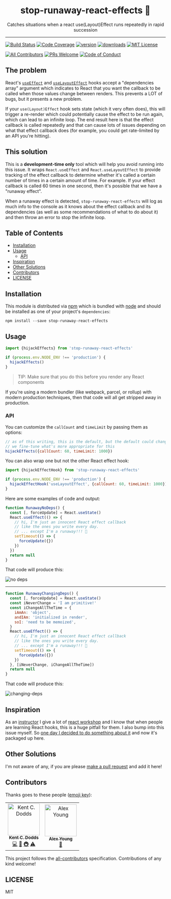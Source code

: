 <div align="center">
<h1>stop-runaway-react-effects 🏃</h1>

<p>Catches situations when a react use(Layout)Effect runs repeatedly in rapid
succession</p>

</div>

<hr />

[![Build Status][build-badge]][build]
[![Code Coverage][coverage-badge]][coverage]
[![version][version-badge]][package] [![downloads][downloads-badge]][npmtrends]
[![MIT License][license-badge]][license]

[![All Contributors](https://img.shields.io/badge/all_contributors-2-orange.svg?style=flat-square)](#contributors)
[![PRs Welcome][prs-badge]][prs] [![Code of Conduct][coc-badge]][coc]

## The problem

React's [`useEffect`](https://reactjs.org/docs/hooks-reference.html#useeffect)
and
[`useLayoutEffect`](https://reactjs.org/docs/hooks-reference.html#uselayouteffect)
hooks accept a "dependencies array" argument which indicates to React that you
want the callback to be called when those values change between renders. This
prevents a LOT of bugs, but it presents a new problem.

If your `use(Layout)Effect` hook sets state (which it very often does), this
will trigger a re-render which could potentially cause the effect to be run
again, which can lead to an infinite loop. The end result here is that the
effect callback is called repeatedly and that can cause lots of issues depending
on what that effect callback does (for example, you could get rate-limited by an
API you're hitting).

## This solution

This is a **development-time only** tool which will help you avoid running into
this issue. It wraps `React.useEffect` and `React.useLayoutEffect` to provide
tracking of the effect callback to determine whether it's called a certain
number of times in a certain amount of time. For example. If your effect
callback is called 60 times in one second, then it's possible that we have a
"runaway effect".

When a runaway effect is detected, `stop-runaway-react-effects` will log as much
info to the console as it knows about the effect callback and its dependencies
(as well as some recommendations of what to do about it) and then throw an error
to stop the infinite loop.

## Table of Contents

<!-- START doctoc generated TOC please keep comment here to allow auto update -->
<!-- DON'T EDIT THIS SECTION, INSTEAD RE-RUN doctoc TO UPDATE -->

- [Installation](#installation)
- [Usage](#usage)
  - [API](#api)
- [Inspiration](#inspiration)
- [Other Solutions](#other-solutions)
- [Contributors](#contributors)
- [LICENSE](#license)

<!-- END doctoc generated TOC please keep comment here to allow auto update -->

## Installation

This module is distributed via [npm][npm] which is bundled with [node][node] and
should be installed as one of your project's `dependencies`:

```
npm install --save stop-runaway-react-effects
```

## Usage

```javascript
import {hijackEffects} from 'stop-runaway-react-effects'

if (process.env.NODE_ENV !== 'production') {
  hijackEffects()
}
```

> TIP: Make sure that you do this before you render any React components

If you're using a modern bundler (like webpack, parcel, or rollup) with modern
production techniques, then that code will all get stripped away in production.

### API

You can customize the `callCount` and `timeLimit` by passing them as options:

```javascript
// as of this writing, this is the default, but the default could change as
// we fine-tune what's more appropriate for this
hijackEffects({callCount: 60, timeLimit: 1000})
```

You can also wrap one but not the other React effect hook:

```javascript
import {hijackEffectHook} from 'stop-runaway-react-effects'

if (process.env.NODE_ENV !== 'production') {
  hijackEffectHook('useLayoutEffect', {callCount: 60, timeLimit: 1000})
}
```

Here are some examples of code and output:

```javascript
function RunawayNoDeps() {
  const [, forceUpdate] = React.useState()
  React.useEffect(() => {
    // hi, I'm just an innocent React effect callback
    // like the ones you write every day.
    // ... except I'm a runaway!!! 🏃
    setTimeout(() => {
      forceUpdate({})
    })
  })
  return null
}
```

That code will produce this:

![no deps](https://raw.githubusercontent.com/kentcdodds/stop-runaway-react-effects/master/other/no-deps.png)

---

```javascript
function RunawayChangingDeps() {
  const [, forceUpdate] = React.useState()
  const iNeverChange = 'I am primitive!'
  const iChangeAllTheTime = {
    iAmAn: 'object',
    andIAm: 'initialized in render',
    soI: 'need to be memoized',
  }
  React.useEffect(() => {
    // hi, I'm just an innocent React effect callback
    // like the ones you write every day.
    // ... except I'm a runaway!!! 🏃
    setTimeout(() => {
      forceUpdate({})
    })
  }, [iNeverChange, iChangeAllTheTime])
  return null
}
```

That code will produce this:

![changing-deps](https://raw.githubusercontent.com/kentcdodds/stop-runaway-react-effects/master/other/changing-deps.png)

## Inspiration

As an [instructor](https://kentcdodds.com) I give a lot of
[react workshop](https://kentcdodds.com/workshops) and I know that when people
are learning React hooks, this is a huge pitfall for them. I also bump into this
issue myself. So
[one day I decided to do something about it](https://twitter.com/kentcdodds/status/1125876615177629696)
and now it's packaged up here.

## Other Solutions

I'm not aware of any, if you are please [make a pull request][prs] and add it
here!

## Contributors

Thanks goes to these people ([emoji key][emojis]):

<!-- ALL-CONTRIBUTORS-LIST:START - Do not remove or modify this section -->
<!-- prettier-ignore -->
<table><tr><td align="center"><a href="https://kentcdodds.com"><img src="https://avatars.githubusercontent.com/u/1500684?v=3" width="100px;" alt="Kent C. Dodds"/><br /><sub><b>Kent C. Dodds</b></sub></a><br /><a href="https://github.com/kentcdodds/stop-runaway-react-effects/commits?author=kentcdodds" title="Code">💻</a> <a href="https://github.com/kentcdodds/stop-runaway-react-effects/commits?author=kentcdodds" title="Documentation">📖</a> <a href="#infra-kentcdodds" title="Infrastructure (Hosting, Build-Tools, etc)">🚇</a> <a href="https://github.com/kentcdodds/stop-runaway-react-effects/commits?author=kentcdodds" title="Tests">⚠️</a></td><td align="center"><a href="https://github.com/foray1010"><img src="https://avatars3.githubusercontent.com/u/3212221?v=4" width="100px;" alt="Alex Young"/><br /><sub><b>Alex Young</b></sub></a><br /><a href="https://github.com/kentcdodds/stop-runaway-react-effects/commits?author=foray1010" title="Documentation">📖</a></td></tr></table>

<!-- ALL-CONTRIBUTORS-LIST:END -->

This project follows the [all-contributors][all-contributors] specification.
Contributions of any kind welcome!

## LICENSE

MIT

[npm]: https://www.npmjs.com/
[node]: https://nodejs.org
[build-badge]:
  https://img.shields.io/travis/kentcdodds/stop-runaway-react-effects.svg?style=flat-square
[build]: https://travis-ci.org/kentcdodds/stop-runaway-react-effects
[coverage-badge]:
  https://img.shields.io/codecov/c/github/kentcdodds/stop-runaway-react-effects.svg?style=flat-square
[coverage]: https://codecov.io/github/kentcdodds/stop-runaway-react-effects
[version-badge]:
  https://img.shields.io/npm/v/stop-runaway-react-effects.svg?style=flat-square
[package]: https://www.npmjs.com/package/stop-runaway-react-effects
[downloads-badge]:
  https://img.shields.io/npm/dm/stop-runaway-react-effects.svg?style=flat-square
[npmtrends]: http://www.npmtrends.com/stop-runaway-react-effects
[license-badge]:
  https://img.shields.io/npm/l/stop-runaway-react-effects.svg?style=flat-square
[license]:
  https://github.com/kentcdodds/stop-runaway-react-effects/blob/master/LICENSE
[prs-badge]:
  https://img.shields.io/badge/PRs-welcome-brightgreen.svg?style=flat-square
[prs]: http://makeapullrequest.com
[donate-badge]:
  https://img.shields.io/badge/$-support-green.svg?style=flat-square
[coc-badge]:
  https://img.shields.io/badge/code%20of-conduct-ff69b4.svg?style=flat-square
[coc]:
  https://github.com/kentcdodds/stop-runaway-react-effects/blob/master/other/CODE_OF_CONDUCT.md
[emojis]: https://github.com/kentcdodds/all-contributors#emoji-key
[all-contributors]: https://github.com/kentcdodds/all-contributors
